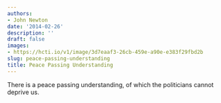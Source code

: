 ```yaml
---
authors:
- John Newton
date: '2014-02-26'
description: ''
draft: false
images:
- https://hcti.io/v1/image/3d7eaaf3-26cb-459e-a90e-e383f29fbd2b
slug: peace-passing-understanding
title: Peace Passing Understanding
---
```


There is a peace passing understanding, of which the politicians cannot deprive us.